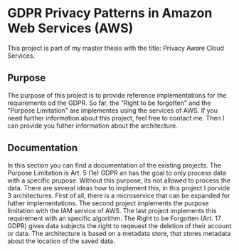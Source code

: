 # GDPR Privacy Patterns in Amazon Web Services (AWS)
This project is part of my master thesis with the title: Privacy Aware Cloud Services.

## Purpose
The purpose of this project is to provide reference implementations for the requirements od the GDPR. So far, the "Right to be forgotten" and the "Purpose Limitation" are implementes using the services of AWS. If you need further information about this project, feel free to contact me. Then I can provide you futher information about the architecture.

## Documentation
In this section you can find a documentation of the existing projects. The Purpose Limitation is Art. 5 (1e) GDPR an has the goal to only process data with a specific prupose. Without this purpose, its not allowed to process the data. There are several ideas how to implement this, in this project I porvide 3 architectures. First of all, there is a microservice that can be expanded for futher implementations. The second project implements the purpose limitation with the IAM service of AWS. The last project implements this requirement with an specific algorithm.
The Right to be Forgotten (Art. 17 GDPR) gives data subjects the right to reqeuest the deletion of their account or data. The architecture is based on a metadata store, that stores metadata about the location of the saved data.
